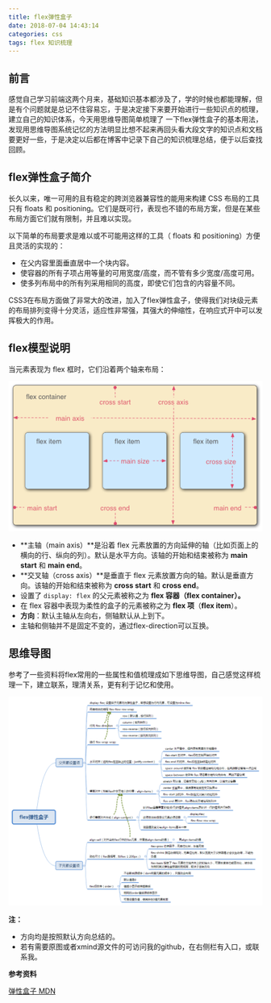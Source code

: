```yaml
---
title: flex弹性盒子
date: 2018-07-04 14:43:14
categories: css
tags: flex 知识梳理
---
```


## 前言

感觉自己学习前端这两个月来，基础知识基本都涉及了，学的时候也都能理解，但是有个问题就是总记不住容易忘，于是决定接下来要开始进行一些知识点的梳理，建立自己的知识体系，今天用思维导图简单梳理了 一下flex弹性盒子的基本用法，发现用思维导图系统记忆的方法明显比想不起来再回头看大段文字的知识点和文档要更好一些，于是决定以后都在博客中记录下自己的知识梳理总结，便于以后查找回顾。

## flex弹性盒子简介

长久以来，唯一可用的且有稳定的跨浏览器兼容性的能用来构建 CSS 布局的工具只有 floats 和 positioning。它们是既可行，表现也不错的布局方案，但是在某些布局方面它们就有限制，并且难以实现。

以下简单的布局要求是难以或不可能用这样的工具（ floats 和 positioning）方便且灵活的实现的：

- 在父内容里面垂直居中一个块内容。
- 使容器的所有子项占用等量的可用宽度/高度，而不管有多少宽度/高度可用。
- 使多列布局中的所有列采用相同的高度，即使它们包含的内容量不同。

CSS3在布局方面做了非常大的改进，加入了flex弹性盒子，使得我们对块级元素的布局排列变得十分灵活，适应性非常强，其强大的伸缩性，在响应式开中可以发挥极大的作用。

## flex模型说明

当元素表现为 flex 框时，它们沿着两个轴来布局： 

![flex_terms](flex弹性盒子/flex_terms.png)

- **主轴（main axis）**是沿着 flex 元素放置的方向延伸的轴（比如页面上的横向的行、纵向的列）。默认是水平方向。该轴的开始和结束被称为 **main start** 和 **main end**。
- **交叉轴（cross axis）**是垂直于 flex 元素放置方向的轴。默认是垂直方向。该轴的开始和结束被称为 **cross start** 和 **cross end**。
- 设置了 `display: flex` 的父元素被称之为 **flex 容器（flex container）。**
- 在 flex 容器中表现为柔性的盒子的元素被称之为 **flex 项**（**flex item**）。
- **方向**：默认主轴从左向右，侧轴默认从上到下。
- 主轴和侧轴并不是固定不变的，通过flex-direction可以互换。

## 思维导图

参考了一些资料将flex常用的一些属性和值梳理成如下思维导图，自己感觉这样梳理一下，建立联系，理清关系，更有利于记忆和使用。

![flex弹性盒子](flex弹性盒子/flex弹性盒子.png)

**注：**

- 方向均是按照默认方向总结的。
- 若有需要原图或者xmind源文件的可访问我的github，在右侧栏有入口，或联系我。

**参考资料**

[弹性盒子 MDN](https://developer.mozilla.org/zh-CN/docs/Learn/CSS/CSS_layout/Flexbox)

